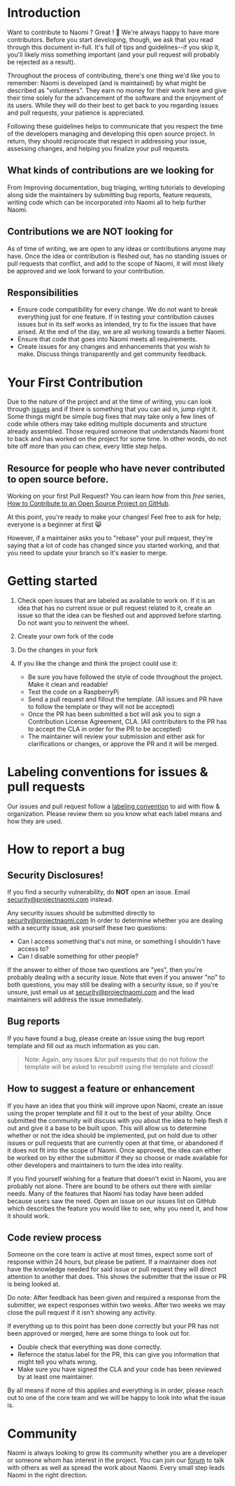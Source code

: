 # Introduction

Want to contribute to Naomi ? Great ! 🎉 We're always happy to have more contributors. Before you start developing, though, we ask that you read through this document in-full. It's full of tips and guidelines--if you skip it, you'll likely miss something important (and your pull request will probably be rejected as a result).

Throughout the process of contributing, there's one thing we'd like you to remember: Naomi is developed (and is maintained) by what might be described as "volunteers". They earn no money for their work here and give their time solely for the advancement of the software and the enjoyment of its users. While they will do their best to get back to you regarding issues and pull requests, your patience is appreciated.

Following these guidelines helps to communicate that you respect the time of the developers managing and developing this open source project. In return, they should reciprocate that respect in addressing your issue, assessing changes, and helping you finalize your pull requests.

## What kinds of contributions are we looking for

From Improving documentation, bug triaging, writing tutorials to developing along side the maintainers by submitting bug reports, feature requests, writing code which can be incorporated into Naomi all to help further Naomi.

## Contributions we are NOT looking for

As of time of writing, we are open to any ideas or contributions anyone may have. Once the idea or contribution is fleshed out, has no standing issues or pull requests that conflict, and add to the scope of Naomi, it will most likely be approved and we look forward to your contribution.

## Responsibilities

* Ensure code compatibility for every change. We do not want to break everything just for one feature. If in testing your contribution causes issues but in its self works as intended, try to fix the issues that have arised. At the end of the day, we are all working towards a better Naomi.
* Ensure that code that goes into Naomi meets all requirements.
* Create issues for any changes and enhancements that you wish to make. Discuss things transparently and get community feedback.

# Your First Contribution

Due to the nature of the project and at the time of writing, you can look through [issues](https://www.github.com/naomiproject/naomi/issues) and if there is something that you can aid in, jump right it. Some things might be simple bug fixes that may take only a few lines of code while others may take editing multiple documents and structure already assembled. Those required someone that understands Naomi front to back and has worked on the project for some time. In other words, do not bite off more than you can chew, every little step helps.

## Resource for people who have never contributed to open source before.

Working on your first Pull Request? You can learn how from this *free* series, [How to Contribute to an Open Source Project on GitHub](https://egghead.io/series/how-to-contribute-to-an-open-source-project-on-github).

At this point, you're ready to make your changes! Feel free to ask for help; everyone is a beginner at first :smile_cat:

However, if a maintainer asks you to "rebase" your pull request, they're saying that a lot of code has changed since you started working, and that you need to update your branch so it's easier to merge.

# Getting started

1. Check open issues that are labeled as available to work on. If it is an idea that has no current issue or pull request related to it, create an issue so that the idea can be fleshed out and approved before starting. Do not want you to reinvent the wheel.
2. Create your own fork of the code
3. Do the changes in your fork
4. If you like the change and think the project could use it:

   * Be sure you have followed the style of code throughout the project. Make it clean and readable!
   * Test the code on a RaspberryPi
   * Send a pull request and fillout the template. (All issues and PR have to follow the template or they will not be accepted)
   * Once the PR has been submitted a bot will ask you to sign a Contribution License Agreement, CLA. (All contributers to the PR has to accept the CLA in order for the PR to be accepted)
   * The maintainer will review your submission and either ask for clarifications or changes, or approve the PR and it will be merged.

# Labeling conventions for issues & pull requests

Our issues and pull request follow a [labeling convention](https://github.com/NaomiProject/Naomi/issues/126) to aid with flow & organization. Please review them so you know what each label means and how they are used.

# How to report a bug

## Security Disclosures!

If you find a security vulnerability, do **NOT** open an issue. Email security@projectnaomi.com instead.

Any security issues should be submitted directly to security@projectnaomi.com
In order to determine whether you are dealing with a security issue, ask yourself these two questions:

 * Can I access something that's not mine, or something I shouldn't have access to?
 * Can I disable something for other people?

If the answer to either of those two questions are "yes", then you're probably dealing with a security issue. Note that even if you answer "no" to both questions, you may still be dealing with a security issue, so if you're unsure, just email us at security@projectnaomi.com and the lead maintainers will address the issue immediately.

## Bug reports

If you have found a bug, please create an issue using the bug report template and fill out as much information as you can.
>Note: Again, any issues &/or pull requests that do not follow the template will be asked to resubmit using the template and closed!

## How to suggest a feature or enhancement

If you have an idea that you think will improve upon Naomi, create an issue using the proper template and fill it out to the best of your ability. Once submitted the community will discuss with you about the idea to help flesh it out and give it a base to be built upon. This will allow us to determine whether or not the idea should be implemented, put on hold due to other issues or pull requests that are currently open at that time, or abandoned if it does not fit into the scope of Naomi. Once approved, the idea can either be worked on by either the submittor if they so choose or made available for other developers and maintainers to turn the idea into reality.

If you find yourself wishing for a feature that doesn't exist in Naomi, you are probably not alone. There are bound to be others out there with similar needs. Many of the features that Naomi has today have been added because users saw the need. Open an issue on our issues list on GitHub which describes the feature you would like to see, why you need it, and how it should work.

## Code review process

Someone on the core team is active at most times, expect some sort of response within 24 hours, but please be patient. If a maintainer does not have the knowledge needed for said issue or pull request they will direct attention to another that does. This shows the submitter that the issue or PR is being looked at.

Do note: After feedback has been given and required a response from the submitter, we expect responses within two weeks. After two weeks we may close the pull request if it isn't showing any activity.

If everything up to this point has been done correctly but your PR has not been approved or merged, here are some things to look out for.

* Double check that everything was done correctly.
* Refernce the status label for the PR, this can give you information that might tell you whats wrong.
* Make sure you have signed the CLA and your code has been reviewed by at least one maintainer.

By all means if none of this applies and everything is in order, please reach out to one of the core team and we will be happy to look into what the issue is.

# Community

 Naomi is always looking to grow its community whether you are a developer or someone whom has interest in the project. You can join our [forum](https://community.projectnaomi.com) to talk with others as well as spread the work about Naomi. Every small step leads Naomi in the right direction.
